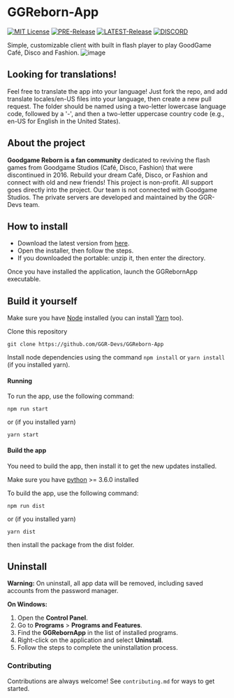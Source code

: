 # GGReborn-App
[![MIT License](https://img.shields.io/badge/License-MIT-green.svg?style=flat)](https://choosealicense.com/licenses/mit/) [![PRE-Release](https://img.shields.io/badge/pre-0.0.7-yellow?style=flat)](https://img.shields.io/badge/pre-0.0.7-yellow?style=flat) [![LATEST-Release](https://img.shields.io/badge/latest-Unknown-red?style=flat)](https://img.shields.io/badge/latest-Unknown-red?style=flat)
[![DISCORD](https://dcbadge.limes.pink/api/server/fHN8Pk9a3Q?style=flat)](https://discord.gg/fHN8Pk9a3Q)

Simple, customizable client with built in flash player to play GoodGame Café, Disco and Fashion.
![image](https://github.com/GGR-Devs/GGReborn-App/assets/78733248/5f615d50-4c95-4b7e-962d-76ce87d0fd45)

## Looking for translations!
Feel free to translate the app into your language!
Just fork the repo, and add translate locales/en-US files into your language, then create a new pull request.
The folder should be named using a two-letter lowercase language code, followed by a '-', and then a two-letter uppercase country code (e.g., en-US for English in the United States).

## About the project
**Goodgame Reborn is a fan community** dedicated to reviving the flash games from Goodgame Studios (Café, Disco, Fashion) that were discontinued in 2016. Rebuild your dream Café, Disco, or Fashion and connect with old and new friends!
This project is non-profit. All support goes directly into the project. Our team is not connected with Goodgame Studios.
The private servers are developed and maintained by the GGR-Devs team.

## How to install
 - Download the latest version from [here](https://github.com/GGR-Devs/GGReborn-App/releases).
 - Open the installer, then follow the steps.
 - If you downloaded the portable: unzip it, then enter the directory.

Once you have installed the application, launch the GGRebornApp executable.

## Build it yourself
Make sure you have [Node](https://nodejs.org/en/download/) installed (you can install [Yarn](https://classic.yarnpkg.com/en/docs/install) too).

Clone this repository
```
git clone https://github.com/GGR-Devs/GGReborn-App
```
Install node dependencies using the command `npm install` or `yarn install` (if you installed yarn).

#### Running
To run the app, use the following command:
```
npm run start
```
or (if you installed yarn)
```
yarn start
```

#### Build the app
You need to build the app, then install it to get the new updates installed.

Make sure you have [python](https://www.python.org/downloads/) >= 3.6.0 installed

To build the app, use the following command:
```
npm run dist
```
or (if you installed yarn)
```
yarn dist
```
then install the package from the dist folder.

## Uninstall
**Warning:** On uninstall, all app data will be removed, including saved accounts from the password manager.

**On Windows:**
1. Open the **Control Panel**.
2. Go to **Programs** > **Programs and Features**.
3. Find the **GGRebornApp** in the list of installed programs.
4. Right-click on the application and select **Uninstall**.
5. Follow the steps to complete the uninstallation process.

### Contributing
Contributions are always welcome!
See `contributing.md` for ways to get started.
